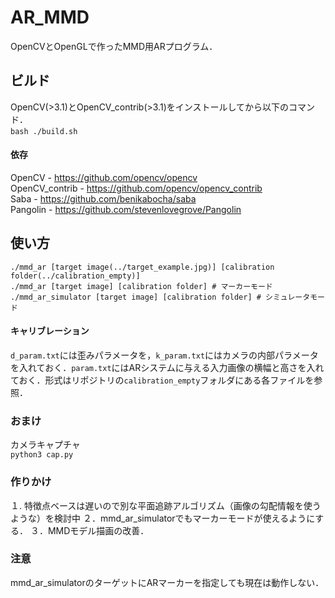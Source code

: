 # AR_MMD
OpenCVとOpenGLで作ったMMD用ARプログラム．  

## ビルド  
OpenCV(>3.1)とOpenCV_contrib(>3.1)をインストールしてから以下のコマンド．  
`bash ./build.sh`  

#### 依存
OpenCV - https://github.com/opencv/opencv  
OpenCV_contrib - https://github.com/opencv/opencv_contrib  
Saba - https://github.com/benikabocha/saba  
Pangolin - https://github.com/stevenlovegrove/Pangolin  

## 使い方  
`./mmd_ar [target image(../target_example.jpg)] [calibration folder(../calibration_empty)]`  
`./mmd_ar [target image] [calibration folder] # マーカーモード`  
`./mmd_ar_simulator [target image] [calibration folder] # シミュレータモード`  

#### キャリブレーション
`d_param.txt`には歪みパラメータを，`k_param.txt`にはカメラの内部パラメータを入れておく．`param.txt`にはARシステムに与える入力画像の横幅と高さを入れておく．形式はリポジトリの`calibration_empty`フォルダにある各ファイルを参照．


### おまけ  
カメラキャプチャ  
`python3 cap.py`  

### 作りかけ  
１. 特徴点ベースは遅いので別な平面追跡アルゴリズム（画像の勾配情報を使うような）を検討中
２．mmd_ar_simulatorでもマーカーモードが使えるようにする．
３．MMDモデル描画の改善．

### 注意
mmd_ar_simulatorのターゲットにARマーカーを指定しても現在は動作しない．  

